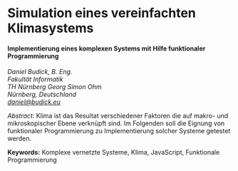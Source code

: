 Simulation eines vereinfachten Klimasystems
=======

#### Implementierung eines komplexen Systems mit Hilfe funktionaler Programmierung

*Daniel Budick, B. Eng.<br/>
Fakultät Informatik<br/>
TH Nürnberg Georg Simon Ohm<br/>
Nürnberg, Deutschland<br/>
daniel@budick.eu*<br/>

*Abstract:* Klima ist das Resultat verschiedener Faktoren die auf makro- und mikroskopischer Ebene verknüpft sind. Im Folgenden soll die Eignung von funktionaler Programmierung zu Implementierung solcher Systeme getestet werden.

**Keywords:** Komplexe vernetzte Systeme, Klima, JavaScript, Funktionale Programmierung

